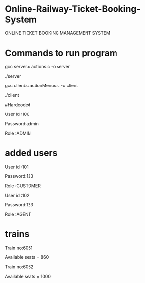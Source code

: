 # Online-Railway-Ticket-Booking-System

ONLINE TICKET BOOKING MANAGEMENT SYSTEM





# Commands to run program 



gcc server.c actions.c -o server

./server



gcc client.c actionMenus.c -o client

./client



#Hardcoded

User id :100

Password:admin

Role :ADMIN

# added users



User id :101

Password:123

Role :CUSTOMER



User id :102

Password:123

Role :AGENT



# trains

Train no:6061

Available seats = 860



Train no:6062

Available seats = 1000



